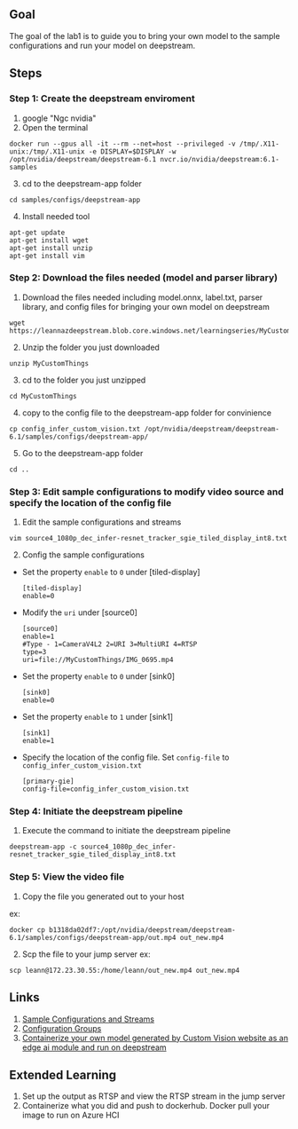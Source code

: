 ## Goal
The goal of the lab1 is to guide you to bring your own model to the sample configurations and run your model on deepstream.

## Steps

### Step 1: Create the deepstream enviroment
1. google "Ngc nvidia"
2. Open the terminal
```
docker run --gpus all -it --rm --net=host --privileged -v /tmp/.X11-unix:/tmp/.X11-unix -e DISPLAY=$DISPLAY -w /opt/nvidia/deepstream/deepstream-6.1 nvcr.io/nvidia/deepstream:6.1-samples
```
3. cd to the deepstream-app folder
```
cd samples/configs/deepstream-app
```
4. Install needed tool
```
apt-get update
apt-get install wget
apt-get install unzip
apt-get install vim
```

### Step 2: Download the files needed (model and parser library)

1. Download the files needed including model.onnx, label.txt, parser library, and config files for bringing your own model on deepstream 
```
wget https://leannazdeepstream.blob.core.windows.net/learningseries/MyCustomThings.zip
```

2. Unzip the folder you just downloaded
```
unzip MyCustomThings
```

3. cd to the folder you just unzipped
```
cd MyCustomThings
```
4.  copy to the config file to the deepstream-app folder for convinience
```
cp config_infer_custom_vision.txt /opt/nvidia/deepstream/deepstream-6.1/samples/configs/deepstream-app/
```

5. Go to the deepstream-app folder 
```
cd ..
```

### Step 3: Edit sample configurations to modify video source and specify the location of the config file
1. Edit the sample configurations and streams
```
vim source4_1080p_dec_infer-resnet_tracker_sgie_tiled_display_int8.txt
```
2.  Config the sample configurations

- Set the property `enable` to `0` under [tiled-display]
    ```
    [tiled-display]
    enable=0
    ```
- Modify the `uri` under [source0] 
    ```
    [source0]
    enable=1
    #Type - 1=CameraV4L2 2=URI 3=MultiURI 4=RTSP
    type=3
    uri=file://MyCustomThings/IMG_0695.mp4
    ```

- Set the property `enable` to `0` under [sink0]
    ```
    [sink0] 
    enable=0
    ```

- Set the property `enable` to `1` under [sink1]
    ```
    [sink1] 
    enable=1
    ```
- Specify the location of the config file. Set `config-file` to `config_infer_custom_vision.txt`
    ```
    [primary-gie] 
    config-file=config_infer_custom_vision.txt
    ```

### Step 4: Initiate the deepstream pipeline
1. Execute the command to initiate the deepstream pipeline
```
deepstream-app -c source4_1080p_dec_infer-resnet_tracker_sgie_tiled_display_int8.txt
```

### Step 5: View the video file
1. Copy the file you generated out to your host
    
ex:
```
docker cp b1318da02df7:/opt/nvidia/deepstream/deepstream-6.1/samples/configs/deepstream-app/out.mp4 out_new.mp4
```

2.  Scp the file to your jump server
ex:
```
scp leann@172.23.30.55:/home/leann/out_new.mp4 out_new.mp4
```

## Links
1. [Sample Configurations and Streams](https://docs.nvidia.com/metropolis/deepstream/5.0/dev-guide/index.html#page/DeepStream_Development_Guide/deepstream_Sample_configs_and_Streams.html)
2. [Configuration Groups](https://docs.nvidia.com/metropolis/deepstream/5.0/dev-guide/index.html#page/DeepStream_Development_Guide/deepstream_ref_app_deepstream_app.html#wwpID0E02D0HA)
3. [Containerize your own model generated by Custom Vision website as an edge ai module and run on deepstream](https://github.com/leannhuang/cv-model-with-deepstream-on-kubernetes)

## Extended Learning
1. Set up the output as RTSP and view the RTSP stream in the jump server
2. Containerize what you did and push to dockerhub. Docker pull your image to run on Azure HCI